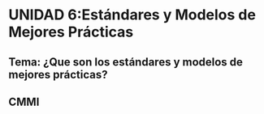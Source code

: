 # **UNIDAD 6:Estándares y Modelos de Mejores Prácticas**
## **Tema: ¿Que son los estándares y modelos de mejores prácticas?**
## CMMI
